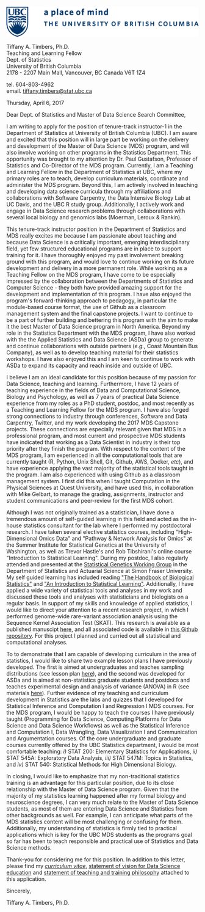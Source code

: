 ![alt tag](img/ubc_letterhead.png)

Tiffany A. Timbers, Ph.D. </br>
Teaching and Learning Fellow </br>
Dept. of Statistics </br>
University of British Columbia </br>
2178 - 2207 Main Mall, Vancouver, BC Canada V6T 1Z4 </br>

tel. 604-803-4962 </br>
email. [tiffany.timbers@stat.ubc.ca](mailto:tiffany.timbers@stat.ubc.ca)</br>


Thursday, April 6, 2017

Dear Dept. of Statistics and Master of Data Science Search Committee,

I am writing to apply for the position of tenure-track instructor-1 in the Department of Statistics at University of British Columbia (UBC). I am aware and excited that this position will in large part be working on the delivery and development of the Master of Data Science (MDS) program, and will also involve working on other programs in the Statistics Department. This opportunity was brought to my attention by Dr. Paul Gustafson, Professor of Statistics and Co-Director of the MDS program. Currently, I am a Teaching and Learning Fellow in the Department of Statistics at UBC, where my primary roles are to teach, develop curriculum materials, coordinate and administer the MDS program. Beyond this, I am actively involved in teaching and developing data science curricula through my affiliations and collaborations with Software Carpentry, the Data Intensive Biology Lab at UC Davis, and the UBC R study group. Additionally, I actively work and engage in Data Science research problems through collaborations with several local biology and genomics labs (Moerman, Leroux & Rankin).

This tenure-track instructor position in the Department of Statistics and MDS really excites me because I am passionate about teaching and because Data Science is a critically important, emerging interdisciplinary field, yet few structured educational programs are in place to support training for it. I have thoroughly enjoyed my past involvement breaking ground with this program, and would love to continue working on its future development and delivery in a more permanent role. While working as a Teaching Fellow on the MDS program, I have come to be especially impressed by the collaboration between the Departments of Statistics and Computer Science - they both have provided amazing support for the development and implementation of this program. I have also enjoyed the program's forward-thinking approach to pedagogy, in particular the module-based course format, the use of Github as a classroom management system and the final capstone projects. I want to continue to be a part of further building and bettering this program with the aim to make it the best Master of Data Science program in North America. Beyond my role in the Statistics Department with the MDS program, I have also worked with the the Applied Statistics and Data Science (ASDa) group to generate and continue collaborations with outside partners (*e.g.,* Coast Mountain Bus Company), as well as to develop teaching material for their statistics workshops. I have also enjoyed this and I am keen to continue to work with ASDa to expand its capacity and reach inside and outside of UBC.

I believe I am an ideal candidate for this position because of my passion for Data Science, teaching and learning. Furthermore, I have 12 years of teaching experience in the fields of Data and Computational Science, Biology and Psychology, as well as 7 years of practical Data Science experience from my roles as a PhD student, postdoc, and most recently as a Teaching and Learning Fellow for the MDS program. I have also forged strong connections to industry through conferences, Software and Data Carpentry, Twitter, and my work developing the 2017 MDS Capstone projects. These connections are especially relevant given that MDS is a professional program, and most current and prospective MDS students have indicated that working as a Data Scientist in industry is their top priority after they finish the program. With respect to the content of the MDS program, I am experienced in all the computational tools that are currently taught (R, Python, Unix Shell, Git, Github, AWS, Docker, *etc*), and have experience applying the vast majority of the statistical tools taught in the program. I am also experienced with using Github as a classroom management system. I first did this when I taught Computation in the Physical Sciences at Quest University, and have used this, in collaboration with Mike Gelbart, to manage the grading, assignments, instructor and student communications and peer-review for the first MDS cohort.

Although I was not originally trained as a statistician, I have done a tremendous amount of self-guided learning in this field and acted as the in-house statistics consultant for the lab where I performed my postdoctoral research. I have taken several elective statistics courses, including "High-Dimensional Omics Data" and "Pathway & Network Analysis for Omics" at the Summer Institute for Statistical Genetics at the University of Washington, as well as Trevor Hastie's and Rob Tibshirani's online
course "Introduction to Statistical Learning". During my postdoc, I also regularly attended and presented at the [Statistical Genetics Working Group](http://stat.sfu.ca/statgen.html) in the Department of Statistics and Actuarial Science at Simon Fraser University. My self guided learning has included reading
["The Handbook of Biological Statistics"](http://www.biostathandbook.com/) and ["An Introduction to Statistical Learning"](http://www-bcf.usc.edu/~gareth/ISL/).
Additionally, I have applied a wide variety of statistical tools and analyses in my work and discussed these tools and analyses with statisticians and biologists on a regular basis. In support of my skills and knowledge of applied statistics,
I would like to direct your attention to a recent research project, in which I performed genome-wide
rare-variant association analysis using the Sequence Kernel Association Test (SKAT). This research is available as a published manuscipt [here](http://journals.plos.org/plosgenetics/article?id=10.1371/journal.pgen.1006235), and all associated code is
available in [this Github repository](https://github.com/ttimbers/Million-Mutation-Project-dye-filling-SKAT).
For this project I planned and carried out all statistical and computational analyses.

To
to demonstrate that I am capable of developing curriculum in the area of statistics, I would
like to share two example lesson plans I have previously developed. The first is aimed at undergraduates and teaches sampling distributions (see lesson plan [here](https://github.com/ttimbers/Sampling_Distributions_Lesson)), and the second was developed for ASDa and is aimed at non-statistics graduate students and postdocs and teaches experimental design and analysis of variance (ANOVA) in R (see materials [here](https://github.com/ttimbers/ASDA_stats_models_workshop_day1)). Further evidence of my teaching and curriculum development in Statistics are the labs and quizzes that I developed for Statistical Inference and Computation I and Regression I MDS courses. For the MDS program, I would be happy to teach the courses I have previously taught (Programming for Data Science, Computing Platforms for Data Science and Data Science Workflows) as well as the Statistical Inference and Computation I, Data Wrangling, Data Visualization I and Communication and Argumentation courses. Of the core undergraduate and graduate courses currently offered by the UBC Statistics department, I would be most comfortable teaching: *i)* STAT 200: Elementary Statistics for Applications, *ii)* STAT 545A: Exploratory Data Analysis, *iii)* STAT 547M: Topics in Statistics, and *iv)* STAT 540: Statistical Methods for High Dimensional Biology.

In closing, I would like to emphasize that my non-traditional statistics training is an advantage for this particular position, due to its close relationship with the Master of Data Science program. Given that the majority of my statistics learning happened after my formal biology and neuroscience degrees, I can very much relate to the Master of Data Science students, as most of them are entering Data Science and Statistics from other backgrounds as well. For example, I can anticipate what parts of the MDS statistics content will be most challenging or confusing for them. Additionally, my understanding of statistics is firmly tied to practical applications which is key for the UBC MDS students as the programs goal so far has been to teach responsible and practical use of Statistics and Data Science methods.

Thank-you for considering me for this position. In addition to this letter, please find my [*curriculum vitae*](https://github.com/ttimbers/mds-instructor-1-position/blob/master/cv/timbers_cv.md#tiffany-a-timbers-phd), [statement of vision for Data Science education](https://github.com/ttimbers/mds-instructor-1-position/blob/master/ds_education_vision/timbers_ds_education_vision.md#tiffany-a-timbers-phd) and [statement of teaching and training philosophy](https://github.com/ttimbers/mds-instructor-1-position/blob/master/teaching_philosophy/timbers_teaching_training_philosophy.md#tiffany-a-timbers-phd) attached to this application.

Sincerely,

Tiffany A. Timbers, Ph.D.
